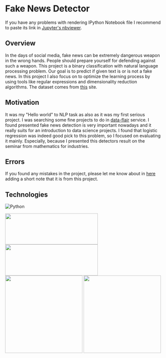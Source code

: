 # Fake News Detector

If you have any problems with rendering IPython Notebook file I recommend to paste its link in [Jupyter's nbviewer](https://nbviewer.jupyter.org/).

## Overview

In the days of social media, fake news can be extremely dangerous weapon in the wrong hands. People should prepare yourself for defending against such a weapon. This project is a binary classification with natural language processing problem. Our goal is to predict if given text is or is not a fake news. In this project I also focus on to optimize the learning process by using tools like regular expressions and dimensionality reduction algorithms. The dataset comes from [this](https://data-flair.trainin) site.

## Motivation

It was my "Hello world" to NLP task as also as it was my first serious project. I was searching some fine projects to do in [data-flair](https://data-flair.training/blogs/machine-learning-project-ideas/) service. I found presented fake news detection is very important nowadays and it really suits for an introduction to data science projects. I found that logistic regression was indeed good pick to this problem, so I focused on evaluating it mainly. Especially, because I presented this detectors result on the seminar from mathematics for industries.

## Errors

If you found any mistakes in the project, please let me know about in [here](https://github.com/sokoly35/Data_science_portfolio/issues) adding a short note that it is from this project.

## Technologies
![Python](https://img.shields.io/badge/python-v3.7+-blue.svg)

[<img target="_blank" src="https://seaborn.pydata.org/_static/logo-wide-lightbg.svg" width=300 height=100>](https://seaborn.pydata.org/) [<img target="_blanket" src="https://pandas.pydata.org/docs/_static/pandas.svg" width=300, height=100>](https://pandas.pydata.org/) [<img target="_blanket" src="https://upload.wikimedia.org/wikipedia/commons/thumb/8/88/SpaCy_logo.svg/330px-SpaCy_logo.svg.png" width=250>](https://spacy.io/) [<img target="_blanket" src="https://upload.wikimedia.org/wikipedia/commons/thumb/0/05/Scikit_learn_logo_small.svg/1200px-Scikit_learn_logo_small.svg.png" width=250>](https://scikit-learn.org/)
